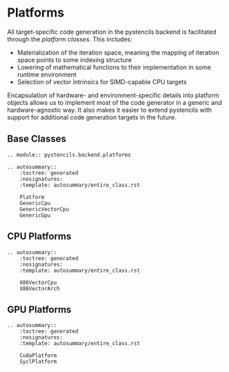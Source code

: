 # Platforms

All target-specific code generation in the pystencils backend is facilitated
through the *platform classes*.
This includes:

 - Materialization of the iteration space, meaning the mapping of iteration space points to some indexing structure
 - Lowering of mathematical functions to their implementation in some runtime environment
 - Selection of vector intrinsics for SIMD-capable CPU targets

Encapsulation of hardware- and environment-specific details into platform objects allows
us to implement most of the code generator in a generic and hardware-agnostic way.
It also makes it easier to extend pystencils with support for additional code generation
targets in the future.

## Base Classes

```{eval-rst}
.. module:: pystencils.backend.platforms

.. autosummary::
    :toctree: generated
    :nosignatures:
    :template: autosummary/entire_class.rst

    Platform
    GenericCpu
    GenericVectorCpu
    GenericGpu
```

## CPU Platforms

```{eval-rst}
.. autosummary::
    :toctree: generated
    :nosignatures:
    :template: autosummary/entire_class.rst

    X86VectorCpu
    X86VectorArch
```

## GPU Platforms

```{eval-rst}
.. autosummary::
    :toctree: generated
    :nosignatures:
    :template: autosummary/entire_class.rst

    CudaPlatform
    SyclPlatform
```
